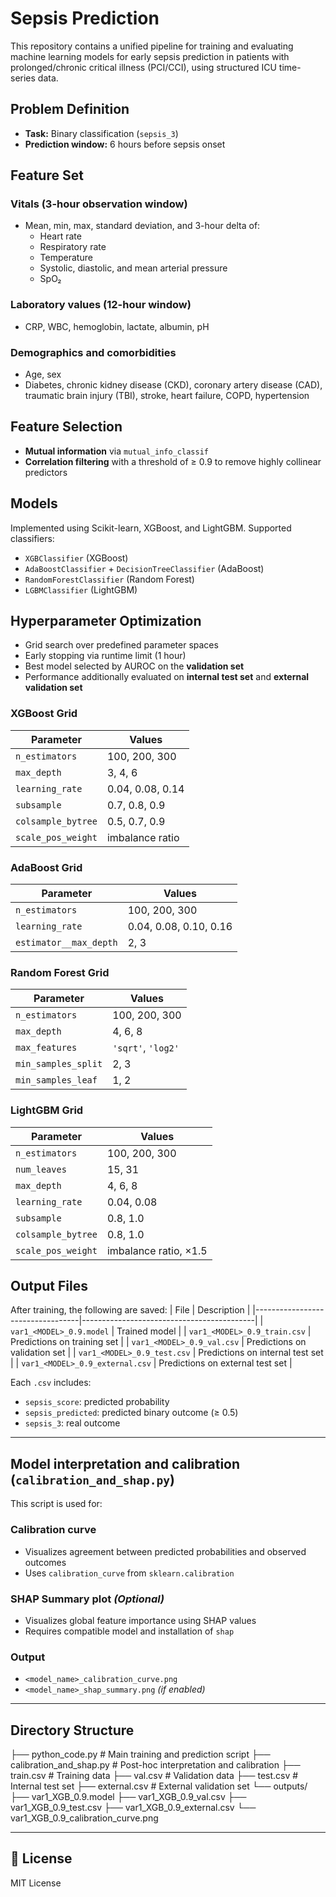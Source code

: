 # Sepsis Prediction

This repository contains a unified pipeline for training and evaluating machine learning models for early sepsis prediction in patients with prolonged/chronic critical illness (PCI/CCI), using structured ICU time-series data.

## Problem Definition

- **Task:** Binary classification (`sepsis_3`)
- **Prediction window:** 6 hours before sepsis onset

## Feature Set

### Vitals (3-hour observation window)
- Mean, min, max, standard deviation, and 3-hour delta of:
  - Heart rate
  - Respiratory rate
  - Temperature
  - Systolic, diastolic, and mean arterial pressure
  - SpO₂

### Laboratory values (12-hour window)
- CRP, WBC, hemoglobin, lactate, albumin, pH

### Demographics and comorbidities
- Age, sex  
- Diabetes, chronic kidney disease (CKD), coronary artery disease (CAD), traumatic brain injury (TBI), stroke, heart failure, COPD, hypertension

## Feature Selection

- **Mutual information** via `mutual_info_classif`
- **Correlation filtering** with a threshold of ≥ 0.9 to remove highly collinear predictors

## Models

Implemented using Scikit-learn, XGBoost, and LightGBM. Supported classifiers:
- `XGBClassifier` (XGBoost)
- `AdaBoostClassifier` + `DecisionTreeClassifier` (AdaBoost)
- `RandomForestClassifier` (Random Forest)
- `LGBMClassifier` (LightGBM)

## Hyperparameter Optimization

- Grid search over predefined parameter spaces
- Early stopping via runtime limit (1 hour)
- Best model selected by AUROC on the **validation set**
- Performance additionally evaluated on **internal test set** and **external validation set**

### XGBoost Grid
| Parameter         | Values                       |
|------------------|------------------------------|
| `n_estimators`   | 100, 200, 300                |
| `max_depth`      | 3, 4, 6                      |
| `learning_rate`  | 0.04, 0.08, 0.14             |
| `subsample`      | 0.7, 0.8, 0.9                |
| `colsample_bytree` | 0.5, 0.7, 0.9             |
| `scale_pos_weight` | imbalance ratio           |

### AdaBoost Grid
| Parameter             | Values              |
|----------------------|---------------------|
| `n_estimators`       | 100, 200, 300       |
| `learning_rate`      | 0.04, 0.08, 0.10, 0.16 |
| `estimator__max_depth` | 2, 3              |

### Random Forest Grid
| Parameter             | Values              |
|----------------------|---------------------|
| `n_estimators`       | 100, 200, 300       |
| `max_depth`          | 4, 6, 8             |
| `max_features`       | `'sqrt'`, `'log2'`  |
| `min_samples_split`  | 2, 3                |
| `min_samples_leaf`   | 1, 2                |

### LightGBM Grid
| Parameter             | Values                         |
|----------------------|--------------------------------|
| `n_estimators`       | 100, 200, 300                  |
| `num_leaves`         | 15, 31                         |
| `max_depth`          | 4, 6, 8                        |
| `learning_rate`      | 0.04, 0.08                     |
| `subsample`          | 0.8, 1.0                       |
| `colsample_bytree`   | 0.8, 1.0                       |
| `scale_pos_weight`   | imbalance ratio, ×1.5          |

## Output Files

After training, the following are saved:
| File                             | Description                               |
|----------------------------------|-------------------------------------------|
| `var1_<MODEL>_0.9.model`         | Trained model                             |
| `var1_<MODEL>_0.9_train.csv`     | Predictions on training set               |
| `var1_<MODEL>_0.9_val.csv`       | Predictions on validation set             |
| `var1_<MODEL>_0.9_test.csv`      | Predictions on internal test set          |
| `var1_<MODEL>_0.9_external.csv`  | Predictions on external test set          |

Each `.csv` includes:
- `sepsis_score`: predicted probability
- `sepsis_predicted`: predicted binary outcome (≥ 0.5)
- `sepsis_3`: real outcome 

---

## Model interpretation and calibration (`calibration_and_shap.py`)

This script is used for:

### Calibration curve
- Visualizes agreement between predicted probabilities and observed outcomes
- Uses `calibration_curve` from `sklearn.calibration`

### SHAP Summary plot *(Optional)*
- Visualizes global feature importance using SHAP values
- Requires compatible model and installation of `shap`

### Output
- `<model_name>_calibration_curve.png`
- `<model_name>_shap_summary.png` *(if enabled)*

---

## Directory Structure
├── python_code.py # Main training and prediction script
├── calibration_and_shap.py # Post-hoc interpretation and calibration
├── train.csv # Training data
├── val.csv # Validation data
├── test.csv # Internal test set
├── external.csv # External validation set
└── outputs/
├── var1_XGB_0.9.model
├── var1_XGB_0.9_val.csv
├── var1_XGB_0.9_test.csv
├── var1_XGB_0.9_external.csv
└── var1_XGB_0.9_calibration_curve.png

---

## 📝 License

MIT License
